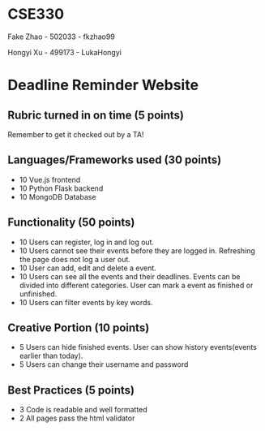 # CSE330
Fake Zhao - 502033 - fkzhao99

Hongyi Xu - 499173 - LukaHongyi

# Deadline Reminder Website

## Rubric turned in on time (5 points)

Remember to get it checked out by a TA!

## Languages/Frameworks used (30 points)

- 10 Vue.js frontend
- 10 Python Flask backend
- 10 MongoDB Database

## Functionality (50 points)

- 10 Users can register, log in and log out.
- 10 Users cannot see their events before they are logged in. Refreshing the page does not log a user out.
- 10 User can add, edit and delete a event.
- 10 Users can see all the events and their deadlines. Events can be divided into different categories. User can mark a event as finished or unfinished.
- 10 Users can filter events by key words.

## Creative Portion (10 points)
- 5 Users can hide finished events. User can show history events(events earlier than today).
- 5 Users can change their username and password

## Best Practices (5 points)

- 3 Code is readable and well formatted
- 2 All pages pass the html validator
